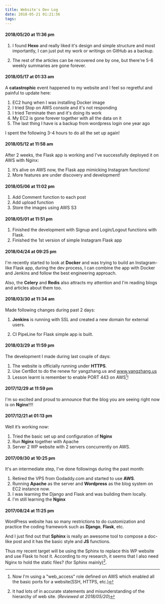 ```yaml
---
title: Website's Dev Log
date: 2018-05-21 01:21:56
tags:
---
```


#### 2018/05/20 at 11:36 pm

1. I found **Hexo** and really liked it's design and simple structure and most importantly, I can just put my work or writings on GitHub as a backup.

2. The rest of the articles can be recovered one by one, but there're 5-6 weekly summaries are gone forever.

   

#### 2018/05/17 at 01:33 am

A **catastrophic**  event happened to my website and I feel so regretful and painful to update here:

1. EC2 hung when I was installing Docker image
2. I tried Stop on AWS console and it's not responding
3. I tried Terminate then and it's doing its work
4. My EC2 is gone forever together with all the data on it
5. The last thing I have is a backup from wordpress login one year ago

I spent the following 3-4 hours to do all the set up again!



#### **2018/05/12 at 11:58 am**

After 2 weeks, the Flask app is working and I've successfully deployed it on AWS with Nginx:

1. It’s alive on AWS now, the Flask app mimicking Instagram functions!
2. More features are under discovery and development!



#### **2018/05/06 at 11:02 pm**

1. Add Comment function to each post
2. Add upload function
3. Store the images using AWS S3



#### **2018/05/01 at 11:51 pm**

1. Finished the development with Signup and Login/Logout functions with Flask.
2. Finished the 1st version of simple Instagram Flask app



#### **2018/04/24 at 09:25 pm**

I'm recently started to look at **Docker** and was trying to build an Instagram-like Flask app, during the dev process, I can combine the app with Docker and Jenkins and follow the best engineering approach.

Also, the **Celery** and **Redis** also attracts my attention and I'm reading blogs and articles about them too.



#### **2018/03/30 at 11:34 am**

Made following changes during past 2 days:

1. **Jenkins** is running with SSL and created a new domain for external users.

2. CI PipeLine for Flask simple app is built.

   

#### **2018/03/29 at 11:59 pm**

The development I made during last couple of days:

1. The website is officially running under **HTTPS**.
2. Use CertBot to do the renew for yangzhang.us and www.yangzhang.us
3. Lesson learnt is remember to enable PORT 443 on AWS[^**]!



#### **2017/12/29 at 11:59 pm**

I'm so excited and proud to announce that the blog you are seeing right now is on **Nginx**!!!! 



#### 2017/12/21 at 01:13 pm

Well it’s working now:

1. Tried the basic set up and configuration of **Nginx**
2. Run **Nginx** together with Apache
3. Server 2 WP website with 2 servers concurrently on AWS.



#### 2017/09/30 at 10:25 pm

It's an intermediate step, I've done followings during the past month:

1. Retired the VPS from Godaddy.com and started to use **AWS**.
2. Running **Apache** as the server and  **Wordpress** as the blog system on EC2 instance now.
3. I was learning the Django and Flask and was building them locally.
4. I'm still learning the **Nginx** 



#### 2017/08/24 at 11:25 pm

WordPress website has so many restrictions to do customization and practice the coding framework such as **Django**, **Flask**, etc.

And I just find out that **Sphinx** is really an awesome tool to compose a doc-like post and it has the basic style and **JS** functions.

Thus my recent target will be using the Sphinx to replace this WP website and use Flask to host it. According to my research, it seems that I also need Nginx to hold the static files? (for Sphinx mainly)[^*].  

[^*]: It had lots of in accurate statements and misunderstanding of the hierarchy of web site. (*Reviewed at 2018/05/20*)
[^**]: Now I'm using a "web_access" role defined on AWS which enabled all the basic ports for a website(SSH, HTTPS, etc.)

